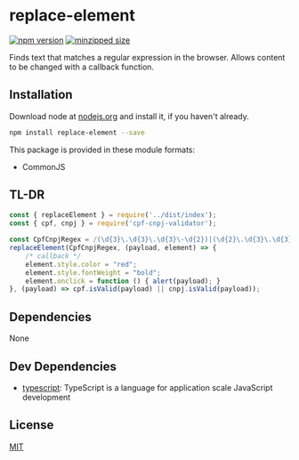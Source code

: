 # replace-element
 [![npm version](https://badge.fury.io/js/replace-element.svg)](https://npmjs.org/package/replace-element)  [![minzipped size](https://img.shields.io/bundlephobia/minzip/replace-element.svg)](https://bundlephobia.com/result?p=replace-element)

Finds text that matches a regular expression in the browser. Allows content to be changed with a callback function.

## Installation
Download node at [nodejs.org](http://nodejs.org) and install it, if you haven't already.

```sh
npm install replace-element --save
```

This package is provided in these module formats:

- CommonJS

## TL-DR ##

```js
const { replaceElement } = require('../dist/index');
const { cpf, cnpj } = require('cpf-cnpj-validator');

const CpfCnpjRegex = /(\d{3}\.\d{3}\.\d{3}\-\d{2})|(\d{2}\.\d{3}\.\d{3}\/\d{4}\-\d{2})/g;
replaceElement(CpfCnpjRegex, (payload, element) => {
    /* callback */
    element.style.color = "red";
    element.style.fontWeight = "bold";
    element.onclick = function () { alert(payload); }
}, (payload) => cpf.isValid(payload) || cnpj.isValid(payload));
```

## Dependencies

None

## Dev Dependencies

- [typescript](https://github.com/Microsoft/TypeScript): TypeScript is a language for application scale JavaScript development

## License
[MIT](https://opensource.org/licenses/MIT)
